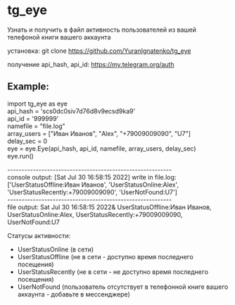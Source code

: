 # tg_eye
Узнать и получить в файл активность пользователей из вашей телефоной книги вашего аккаунта

установка: 
git clone https://github.com/YuranIgnatenko/tg_eye

получение api_hash, api_id:
https://my.telegram.org/auth

<h2>Example:</h2>

import tg_eye as eye \
api_hash = 'scs0dc0siv7d76d8v9ecsd9ka9' \
api_id = '999999' \
namefile = "file.log" \
array_users = ["Иван Иванов", "Alex", "+79009009090", "U7"] \
delay_sec = 0 \
eye = eye.Eye(api_hash, api_id, namefile, array_users, delay_sec) \
eye.run() 

---------------------------------------------------------- \
console output: 
[Sat Jul 30 16:58:15 2022] write in file.log: ['UserStatusOffline:Иван Иванов', 'UserStatusOnline:Alex', 'UserStatusRecently:+79009009090', 'UserNotFound:U7'] \
---------------------------------------------------------- \
file output: 
Sat Jul 30 16:58:15 2022& UserStatusOffline:Иван Иванов, UserStatusOnline:Alex, UserStatusRecently:+79009009090, UserNotFound:U7
 
</h2>
Статусы активности:
<ul>
<li>UserStatusOnline (в сети) </li>
<li>UserStatusOffline (не в сети - доступно время последнего посещения)</li>
<li>UserStatusRecently (не в сети - не доступно время последнего посещения)</li>
<li>UserNotFound (пользователь отсутствует в телефонной книге вашего аккаунта - добавьте в мессенджере)</li>
</ul>
 </h3>
